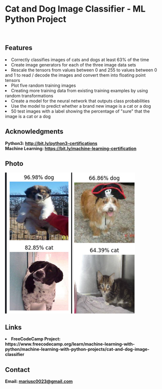 <h1> Cat and Dog Image Classifier - ML Python Project</h1>
<br>
<h2>Features</h2>
<li>Correctly classifies images of cats and dogs at least 63% of the time</li>
<li>Create image generators for each of the three image data sets</li>
<li>Rescale the tensors from values between 0 and 255 to values between 0 and 1 to read / decode the images and convert them into floating point tensors</li>
<li>Plot five random training images</li>
<li>Creating more training data from existing training examples by using random transformations</li>
<li>Create a model for the neural network that outputs class probabilities</li>
<li>Use the model to predict whether a brand new image is a cat or a dog</li>
<li>50 test images with a label showing the percentage of "sure" that the image is a cat or a dog</li>
<h2>Acknowledgments</h2>

<b> Python3: http://bit.ly/python3-certifications <b>
<br>
<b> Machine Learning: https://bit.ly/machine-learning-certification <b>

<h2>Photo</h2>
<img src="image.jpg">
<br>

<h2>Links</h2>
<li>FreeCodeCamp Project: https://www.freecodecamp.org/learn/machine-learning-with-python/machine-learning-with-python-projects/cat-and-dog-image-classifier</li>
<h2>Contact</h2>

<b> Email: mariusc0023@gmail.com </b>
